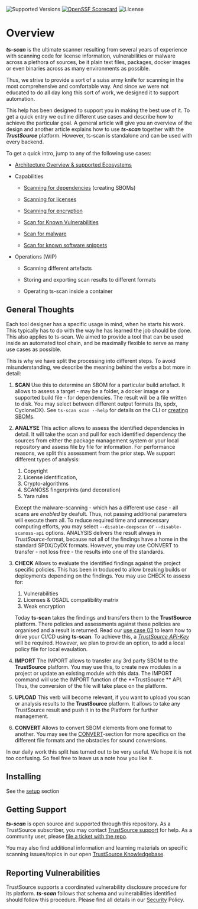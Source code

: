 ![Supported Versions](https://img.shields.io/badge/Python-%203.10,%203.11,%203.12-blue) [![OpenSSF Scorecard](https://api.scorecard.dev/projects/github.com/TrustSource/ts-scan/badge)](https://scorecard.dev/viewer/?uri=github.com/TrustSource/ts-scan) ![License](https://img.shields.io/badge/License-Apache--2.0-green)

# Overview

***ts-scan*** is the ultimate scanner resulting from several years of experience with scanning code for license information, vulnerabilities or malware across a plethora of sources, be it plain text files, packages, docker images or even binaries across as many environments as possible.

Thus, we strive to provide a sort of a suiss army knife for scanning in the most comprehensive and comfortable way. And since we were not educated to do all day long this sort of work, we designed it to support automation.

This help has been designed to support you in making the best use of it. To get a quick entry we outline different use cases and describe how to achieve the particular goal. A general article will give you an overview of the design and another article explains how to use ***ts-scan*** together with the ***TrustSource*** platform. However, ts-scan is standalone and can be used with every backend.

To get a quick intro, jump to any of the following use cases:

* [Architecture Overview & supported Ecosystems](/ts-scan/architecture)

* Capabilities

  + [Scanning for dependencies](/ts-scan/sbom) (creating SBOMs)

  + [Scanning for licenses](/ts-scan/licenses)

  + [Scanning for encryption](/ts-scan/encryption)

  + [Scan for Known Vulnerabilities](/ts-scan/vulns)

  + [Scan for malware](/ts-scan/malware)

  + [Scan for known software snippets](/ts-scan/snippets)

* Operations (WIP)

  + Scanning different artefacts
  
  + Storing and exporting scan results to different formats
  
  + Operating ts-scan inside a container


## General Thoughts

Each tool designer has a specific usage in mind, when he starts his work. This typically has to do with the way he has learned the job should be done. This also applies to ts-scan. We aimed to provide a tool that can be used inside an automated tool chain, and be maximally flexible to serve as many use cases as possible. 

This is why we have split the processing into different steps. To avoid misunderstanding, we describe the meaning behind the verbs a bot more in detail:   

1. **SCAN**
   Use this to determine an SBOM for a particular build artefact. It allows to assess a target - may be a folder, a docker image or a supported build file - for dependencies. The result will be a file written to disk. You may select between different output formats (ts, spdx, CycloneDX). See `ts-scan scan --help` for details on the CLI or [creating SBOMs](/ts-scan/sbom). 

2. **ANALYSE**
   This action allows to assess the identified dependencies in detail. It will take the scan and pull for each identified dependency the sources from either the package management system or your local repository and assess file by file for information. For performance reasons, we split this assessment from the prior step. 
   We support different types of analysis: 
   
   1. Copyright
   2. License identification, 
   3. Crypto-algorithms 
   4. SCANOSS fingerprints (and decoration) 
   5. Yara rules  
   
   Except the malware-scanning - which has a different use case - all scans are *enabled* by deafult. Thus, not passing additional parameters will execute them all. To reduce required time and unnecessary computing efforts, you may select  `--disable-deepscan` or `--disable-scanoss-api` options. 
   ANALYSIS delivers the result always in *TrustSource*-format, because not all of the findings have a home in the standard SPDX/CyDX formats. However, you may use CONVERT to transfer - not loss free - the results into one of the standards. 
   
3. **CHECK**
   Allows to evaluate the identified findings against the project specific policies. This has been in troduced to allow breaking builds or deployments depending on the findings. You may use CHECK to assess for: 
   
   1. Vulnerabilities
   2. Licenses & OSADL compatibility matrix
   3. Weak encryption
   
   Today **ts-scan** takes the findings and transfers them to the **TrustSource** platform. There policies and assessments against these policies are organised and a result is returned. Read our [use case 03](/ts-scan/uc03-check) to learn how to drive your CI/CD using **ts-scan**.
   To achieve this, a *[TrustSource API-Key](https://trustsource.github.io/app-docs/keymgmt)* will be required. However, we plan to provide an option, to add a local policy file for local evaulation. 
   
4. **IMPORT**
   The IMPORT allows to transfer any 3rd party SBOM to the **TrustSource** platform. You may use this, to create new modules in  a project or update an existing module with this data. The IMPORT command will use the IMPORT function of the **TrustSource ** API. Thus, the conversion of the file will take place on the platform. 

5. **UPLOAD**
   This verb will become relevant, if you want to upload you scan or analysis results to the **TrustSource** platform. It allows to take any TrustSource result and push it in to the Platform for further management.

6. **CONVERT**
   Allows to convert SBOM elements from one format to another. You may see the [CONVERT](/ts-scan/convert)-section for more specifics on the different file formats and the obstacles for sound conversions. 

In our daily work this split has turned out to be very useful. We hope it is not too confusing. So feel free to leave us a note how you like it.

## Installing

See the [setup](/ts-scan/setup) section

## Getting Support

***ts-scan*** is open source and supported through this repository. As a TrustSource subscriber, you may contact [TrustSource support](mailto:support@trustsource.io) for help. As a community user, please [file a ticket with the repo](https://github.com/trustsource/ts-scan/issues).  

You may also find additional information and learning materials on specific scanning issues/topics in our open [TrustSource Knowledgebase](https://support.trustsource.io).

## Reporting Vulnerabilities

TrustSource supports a coordinated vulnerability disclosure procedure for its platform. ***ts-scan*** follows that schema and vulnerabilities identified should follow this procedure. Please find all details in our [Security](../security.md) Policy.




